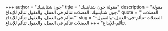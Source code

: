 +++
author = "جون شتاينبيك"
title = "مقولة جون شتاينبيك"
description = "مقولة جون شتاينبيك: العضلات تتألم في العمل، والعقول تتألم للإبداع."
quote = '''العضلات تتألم في العمل، والعقول تتألم للإبداع.'''
slug = "العضلات-تتألم-في-العمل،-والعقول-تتألم-للإبداع"
+++
العضلات تتألم في العمل، والعقول تتألم للإبداع.
